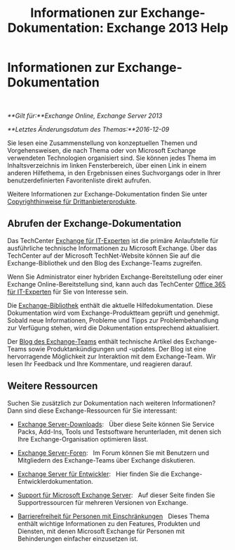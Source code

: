 ﻿---
title: 'Informationen zur Exchange-Dokumentation: Exchange 2013 Help'
TOCTitle: Informationen zur Exchange-Dokumentation
ms:assetid: cbc07e0d-2884-4e5d-8065-39b7f6299b9b
ms:mtpsurl: https://technet.microsoft.com/de-de/library/Dd351146(v=EXCHG.150)
ms:contentKeyID: 50474849
ms.date: 04/24/2018
mtps_version: v=EXCHG.150
ms.translationtype: HT
---

# Informationen zur Exchange-Dokumentation

 

_**Gilt für:**Exchange Online, Exchange Server 2013_

_**Letztes Änderungsdatum des Themas:**2016-12-09_

Sie lesen eine Zusammenstellung von konzeptuellen Themen und Vorgehensweisen, die nach Thema oder von Microsoft Exchange verwendeten Technologien organisiert sind. Sie können jedes Thema im Inhaltsverzeichnis im linken Fensterbereich, über einen Link in einem anderen Hilfethema, in den Ergebnissen eines Suchvorgangs oder in Ihrer benutzerdefinierten Favoritenliste direkt aufrufen.

Weitere Informationen zur Exchange-Dokumentation finden Sie unter [Copyrighthinweise für Drittanbieterprodukte](third-party-copyright-notices-exchange-2013-help.md).

## Abrufen der Exchange-Dokumentation

Das TechCenter [Exchange für IT-Experten](https://go.microsoft.com/fwlink/p/?linkid=34165) ist die primäre Anlaufstelle für ausführliche technische Informationen zu Microsoft Exchange. Über das TechCenter auf der Microsoft TechNet-Website können Sie auf die Exchange-Bibliothek und den Blog des Exchange-Teams zugreifen.

Wenn Sie Administrator einer hybriden Exchange-Bereitstellung oder einer Exchange Online-Bereitstellung sind, kann auch das TechCenter [Office 365 für IT-Experten](https://go.microsoft.com/fwlink/p/?linkid=282341) für Sie von Interesse sein.

Die [Exchange-Bibliothek](https://go.microsoft.com/fwlink/p/?linkid=82055) enthält die aktuelle Hilfedokumentation. Diese Dokumentation wird vom Exchange-Produktteam geprüft und genehmigt. Sobald neue Informationen, Probleme und Tipps zur Problembehandlung zur Verfügung stehen, wird die Dokumentation entsprechend aktualisiert.

Der [Blog des Exchange-Teams](https://go.microsoft.com/fwlink/p/?linkid=178595) enthält technische Artikel des Exchange-Teams sowie Produktankündigungen und -updates. Der Blog ist eine hervorragende Möglichkeit zur Interaktion mit dem Exchange-Team. Wir lesen Ihr Feedback und Ihre Kommentare, und reagieren darauf.

## Weitere Ressourcen

Suchen Sie zusätzlich zur Dokumentation nach weiteren Informationen? Dann sind diese Exchange-Ressourcen für Sie interessant:

  - [Exchange Server-Downloads](https://go.microsoft.com/fwlink/p/?linkid=179447):   Über diese Seite können Sie Service Packs, Add-Ins, Tools und Testsoftware herunterladen, mit denen sich Ihre Exchange-Organisation optimieren lässt.

  - [Exchange Server-Foren](https://go.microsoft.com/fwlink/p/?linkid=60612):   Im Forum können Sie mit Benutzern und Mitgliedern des Exchange-Teams über Exchange diskutieren.

  - [Exchange Server für Entwickler](https://go.microsoft.com/fwlink/p/?linkid=24705):   Hier finden Sie die Exchange-Entwicklerdokumentation.

  - [Support für Microsoft Exchange Server](https://go.microsoft.com/fwlink/p/?linkid=283967):   Auf dieser Seite finden Sie Supportressourcen für mehreren Versionen von Exchange.

  - [Barrierefreiheit für Personen mit Einschränkungen](accessibility-for-people-with-disabilities-exchange-2013-help.md)   Dieses Thema enthält wichtige Informationen zu den Features, Produkten und Diensten, mit denen Microsoft Exchange für Personen mit Behinderungen einfacher einzusetzen ist.

